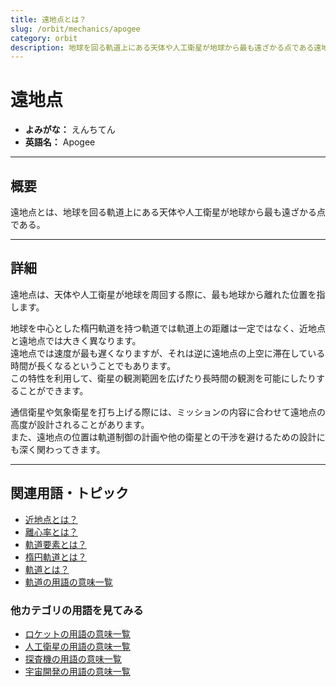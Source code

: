 ```yaml
---
title: 遠地点とは？
slug: /orbit/mechanics/apogee
category: orbit
description: 地球を回る軌道上にある天体や人工衛星が地球から最も遠ざかる点である遠地点の意味・定義・内容について解説します。  
---
```


# 遠地点

- **よみがな：** えんちてん  
- **英語名：** Apogee  

---

## 概要

遠地点とは、地球を回る軌道上にある天体や人工衛星が地球から最も遠ざかる点である。  

---

## 詳細

遠地点は、天体や人工衛星が地球を周回する際に、最も地球から離れた位置を指します。  

地球を中心とした楕円軌道を持つ軌道では軌道上の距離は一定ではなく、近地点と遠地点では大きく異なります。  
遠地点では速度が最も遅くなりますが、それは逆に遠地点の上空に滞在している時間が長くなるということでもあります。  
この特性を利用して、衛星の観測範囲を広げたり長時間の観測を可能にしたりすることができます。  

通信衛星や気象衛星を打ち上げる際には、ミッションの内容に合わせて遠地点の高度が設計されることがあります。  
また、遠地点の位置は軌道制御の計画や他の衛星との干渉を避けるための設計にも深く関わってきます。  

---

## 関連用語・トピック

- [近地点とは？](/docs/orbit/mechanics/perigee/)
- [離心率とは？](/docs/orbit/mechanics/eccentricity/)
- [軌道要素とは？](/docs/orbit/mechanics/orbital-elements/)
- [楕円軌道とは？](/docs/orbit/type/elliptical-orbit/)
- [軌道とは？](/docs/orbit/orbit/)
- [軌道の用語の意味一覧](/docs/category/orbit/)

### 他カテゴリの用語を見てみる
- [ロケットの用語の意味一覧](/docs/category/rocket/)
- [人工衛星の用語の意味一覧](/docs/category/satellite/)
- [探査機の用語の意味一覧](/docs/category/explorer/)
- [宇宙開発の用語の意味一覧](/docs/category/glossary/)